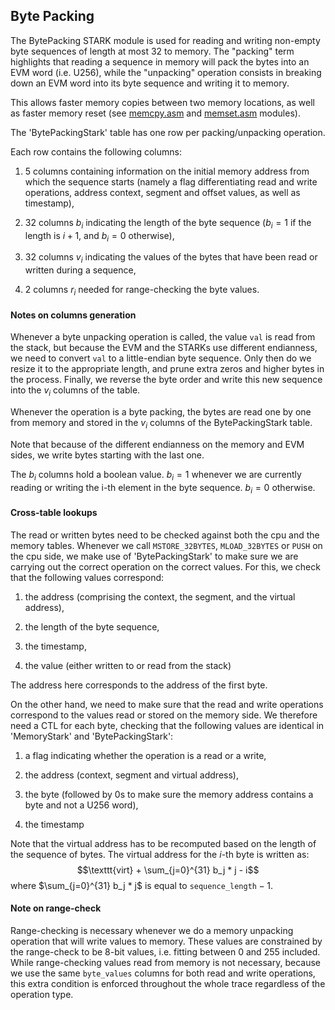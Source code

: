 ## Byte Packing

The BytePacking STARK module is used for reading and writing non-empty
byte sequences of length at most 32 to memory. The \"packing\" term
highlights that reading a sequence in memory will pack the bytes into an
EVM word (i.e. U256), while the \"unpacking\" operation consists in
breaking down an EVM word into its byte sequence and writing it to
memory.

This allows faster memory copies between two memory locations, as well
as faster memory reset (see [memcpy.asm](https://github.com/0xPolygonZero/plonky2/blob/main/evm/src/cpu/kernel/asm/memory/memcpy.asm) and [memset.asm](https://github.com/0xPolygonZero/plonky2/blob/main/evm/src/cpu/kernel/asm/memory/memset.asm) modules).

The 'BytePackingStark' table has one row per packing/unpacking
operation.

Each row contains the following columns:

1.  5 columns containing information on the initial memory address from
    which the sequence starts (namely a flag differentiating read and
    write operations, address context, segment and offset values, as
    well as timestamp),

2.  32 columns $b_i$ indicating the length of the byte sequence
    ($b_i = 1$ if the length is $i+1$, and $b_i = 0$ otherwise),

3.  32 columns $v_i$ indicating the values of the bytes that have been
    read or written during a sequence,

4.  2 columns $r_i$ needed for range-checking the byte values.

#### Notes on columns generation

Whenever a byte unpacking operation is called, the value $\texttt{val}$
is read from the stack, but because the EVM and the STARKs use different
endianness, we need to convert $\texttt{val}$ to a little-endian byte
sequence. Only then do we resize it to the appropriate length, and prune
extra zeros and higher bytes in the process. Finally, we reverse the
byte order and write this new sequence into the $v_i$ columns of the
table.

Whenever the operation is a byte packing, the bytes are read one by one
from memory and stored in the $v_i$ columns of the BytePackingStark
table.

Note that because of the different endianness on the memory and EVM
sides, we write bytes starting with the last one.

The $b_i$ columns hold a boolean value. $b_i = 1$ whenever we are
currently reading or writing the i-th element in the byte sequence.
$b_i = 0$ otherwise.

#### Cross-table lookups

The read or written bytes need to be checked against both the cpu and
the memory tables. Whenever we call $\texttt{MSTORE\_32BYTES}$,
$\texttt{MLOAD\_32BYTES}$ or $\texttt{PUSH}$ on the cpu side, we make
use of 'BytePackingStark' to make sure we are carrying out the correct
operation on the correct values. For this, we check that the following
values correspond:

1.  the address (comprising the context, the segment, and the virtual
    address),

2.  the length of the byte sequence,

3.  the timestamp,

4.  the value (either written to or read from the stack)

The address here corresponds to the address of the first byte.

On the other hand, we need to make sure that the read and write
operations correspond to the values read or stored on the memory side.
We therefore need a CTL for each byte, checking that the following
values are identical in 'MemoryStark' and 'BytePackingStark':

1.  a flag indicating whether the operation is a read or a write,

2.  the address (context, segment and virtual address),

3.  the byte (followed by 0s to make sure the memory address contains a
    byte and not a U256 word),

4.  the timestamp

Note that the virtual address has to be recomputed based on the length
of the sequence of bytes. The virtual address for the $i$-th byte is
written as: $$\texttt{virt} + \sum_{j=0}^{31} b_j * j - i$$ where
$\sum_{j=0}^{31} b_j * j$ is equal to $\texttt{sequence\_length} - 1$.

#### Note on range-check

Range-checking is necessary whenever we do a memory unpacking operation
that will write values to memory. These values are constrained by the
range-check to be 8-bit values, i.e. fitting between 0 and 255 included.
While range-checking values read from memory is not necessary, because
we use the same $\texttt{byte\_values}$ columns for both read and write
operations, this extra condition is enforced throughout the whole trace
regardless of the operation type.

